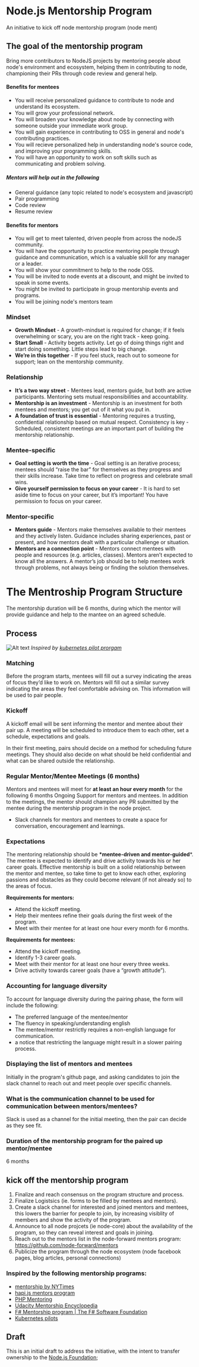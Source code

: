 # Node.js Mentorship Program

An initiative to kick off node mentorship program (node ment)

## The goal of the mentorship program

Bring more contributors to NodeJS projects by mentoring people about node's environment and ecosystem, helping them in contributing to node, championing their PRs through code review and general help.

#### Benefits for mentees

- You will receive personalized guidance to contribute to node and understand its ecosystem.
- You will grow your professional network.
- You will broaden your knowledge about node by connecting with someone outside your immediate work group.
- You will gain experience in contributing to OSS in general and node's contributing practices.
- You will recieve personalized help in understanding node's source code, and improving your programming skills.
- You will have an opportunity to work on soft skills such as communicating and problem solving.

##### Mentors will help out in the following

- General guidance (any topic related to node's ecosystem and javascript)
- Pair programming
- Code review
- Resume review

#### Benefits for mentors

- You will get to meet talented, driven people from across the nodeJS community.
- You will have the opportunity to practice mentoring people through guidance and communication, which is a valuable skill for any manager or a leader.
- You will show your commitment to help to the node OSS.
- You will be invited to node events at a discount, and might be invited to speak in some events.
- You might be invited to participate in group mentorship events and programs.
- You will be joining node's mentors team


### Mindset

- **Growth Mindset** - A growth-mindset is required for change; if it feels overwhelming or scary, you are on the right track - keep going.
- **Start Small** - Activity begets activity. Let go of doing things right and start doing something. Little steps lead to big change.
- **We’re in this together** - If you feel stuck, reach out to someone for support; lean on the mentorship community.

### Relationship

- **It’s a two way street** - Mentees lead, mentors guide, but both are active participants. Mentoring sets mutual responsibilities and accountability.
- **Mentorship is an investment** - Mentorship is an investment for both mentees and mentors; you get out of it what you put in.
- **A foundation of trust is essential** - Mentoring requires a trusting, confidential relationship based on mutual respect. Consistency is key - Scheduled, consistent meetings are an important part of building the mentorship relationship.

### Mentee-specific

- **Goal setting is worth the time** - Goal setting is an iterative process; mentees should “raise the bar” for themselves as they progress and their skills increase. Take time to reflect on progress and celebrate small wins.
- **Give yourself permission to focus on your career** - It is hard to set aside time to focus on your career, but it’s important! You have permission to focus on your career.

### Mentor-specific

- **Mentors guide** - Mentors make themselves available to their mentees and they actively listen. Guidance includes sharing experiences, past or present, and how mentors dealt with a particular challenge or situation.
- **Mentors are a connection point** - Mentors connect mentees with people and resources (e.g. articles, classes). Mentors aren’t expected to know all the answers. A mentor’s job should be to help mentees work through problems, not always being or finding the solution themselves.


# The Mentroship Program Structure

The mentorship duration will be 6 months, during which the mentor will provide guidance and help to the mantee on an agreed schedule.

## Process

![Alt text](/proposed_structure.png?raw=true "Proposed Mentorship Program Structure")
_*Inspired by [kubernetes pilot prorgam](https://docs.google.com/presentation/d/1bRjDEPEn3autWzaEFirbLfHagbZV04Q9kTCalYmnnXw/edit#slide=id.g2900d0522b_0_76)*_

### Matching

Before the program starts, mentees will fill out a survey indicating the areas of focus they’d like to work on. Mentors will fill out a similar survey indicating the areas they feel comfortable advising on. This information will be used to pair people.


### Kickoff

A kickoff email will be sent informing the mentor and mentee about their pair up. A meeting will be scheduled to introduce them to each other, set a schedule, expectations and goals.

In their first meeting, pairs should decide on a method for scheduling future meetings. They should also decide on what should be held confidential and what can be shared outside the relationship.


### Regular Mentor/Mentee Meetings (6 months)

Mentors and mentees will meet for **at least an hour every month** for the following 6 months 
Ongoing Support for mentors and mentees. In addition to the meetings, the mentor should champion any PR submitted by the mentee during the mentership program in the node project.

- Slack channels for mentors and mentees to create a space for conversation, encouragement and learnings.


### Expectations

The mentoring relationship should be **\*mentee-driven and mentor-guided***. The mentee is expected to identify and drive activity towards his or her career goals. Effective mentorship is built on a solid relationship between the mentor and mentee, so take time to get to know each other, exploring passions and obstacles as they could become relevant (if not already so) to the areas of focus.

**Requirements for mentors:**

- Attend the kickoff meeting.
- Help their mentees refine their goals during the first week of the program.
- Meet with their mentee for at least one hour every month for 6 months.

**Requirements for mentees:**

- Attend the kickoff meeting.
- Identify 1-3 career goals.
- Meet with their mentor for at least one hour every three weeks.
- Drive activity towards career goals (have a “growth attitude”).


### Accounting for language diversity

To account for language diversity during the pairing phase, the form will include the following:
- The preferred language of the mentee/mentor 
- The fluency in speaking/understanding english
- The mentee/mentor restrictly requires a non-english language for communication.
- a notice that restricting the language might result in a slower pairing process.

### Displaying the list of mentors and mentees

Initially in the program's github page, and asking candidates to join the slack channel to reach out and meet people over specific channels.

### What is the communication channel to be used for communication between mentors/mentees?
Slack is used as a channel for the initial meeting, then the pair can decide as they see fit.

### Duration of the mentorship program for the paired up mentor/mentee
6 months


## kick off the mentorship program

1. Finalize and reach consensus on the program structure and process.
2. Finalize Logistsics (ie. forms to be filled by mentees and mentors).
3. Create a slack channel for interested and joined mentors and mentees, this lowers the barrier for people to join, by increasing visiblity of members and show the activity of the program.
4. Announce to all node projcets (ie node-core) about the availability of the program, so they can reveal interest and goals in joining.
5. Reach out to the mentors list in the node-forward mentors program: https://github.com/node-forward/mentors
6. Publicize the program through the node ecosystem (node facebook pages, blog articles, personal connections)


### Inspired by the following mentorship programs:
- [mentorship by NYTimes](https://nytimes.github.io/mentorship/)
- [hapi.js mentors program](https://hapijs.com/help)
- [PHP Mentoring](https://php-mentoring.org/mentors)
- [Udacity Mentorship Encyclopedia](https://miriamswordskalk.gitbooks.io/udacity-mentorship-encyclopedia/)
- [F# Mentorship program | The F# Software Foundation](http://fsharp.org/mentorship/)
- [Kubernetes pilots](https://docs.google.com/presentation/d/1bRjDEPEn3autWzaEFirbLfHagbZV04Q9kTCalYmnnXw/edit#slide=id.p)



## Draft

This is an initial draft to address the initiative, with the intent to transfer ownership to the [Node.js Foundation](https://github.com/nodejs);
